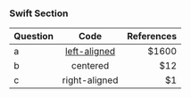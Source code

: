 ### Swift Section
| Question   | Code |  References |
|----------|:-------------:|------:|
|a|  [left-aligned]() | $1600 |
|b|    centered   |   $12 |
|c| right-aligned |    $1 |
